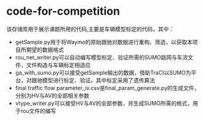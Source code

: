 # code-for-competition
该存储库用于展示课题所用的代码,主要是车辆模型标定的代码，其中：  
- getSample.py用于将Waymo的原始跟驰对数据进行重构、筛选，以获取本项目所期望的数据格式  
- rou_net_writer.py可以自动编写模型标定、验证所需的SUMO路网与车流文件，文件构造与车辆标定相适应
- ga_with_sumo.py可以接受getSample输出的数据，借助TraCI以SUMO为平台，对跟驰模型进行标定、验证。其中标定采用了遗传算法  
- final traffic flow parameter_iv.csv是final_param_generate.py的生成文件，分别为HV与AV的全部相关参数
- vtype_writer.py可以接受HV与AV的全部参数，并生成SUMO所需的<vType>格式，用于rou文件的编写
